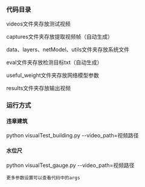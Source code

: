 ### 代码目录

videos文件夹存放测试视频

captures文件夹存放提取视频帧（自动生成）

data、layers、netModel、utils文件夹存放系统文件

eval文件夹存放检测目标txt（自动生成）

useful_weight文件夹存放网络模型参数

results文件夹存放输出视频

### 运行方式

#### 违章建筑

python visualTest_building.py --video_path=视频路径

#### 水位尺

python visualTest_gauge.py --video_path=视频路径

`更多参数设置可以查看代码中的args`